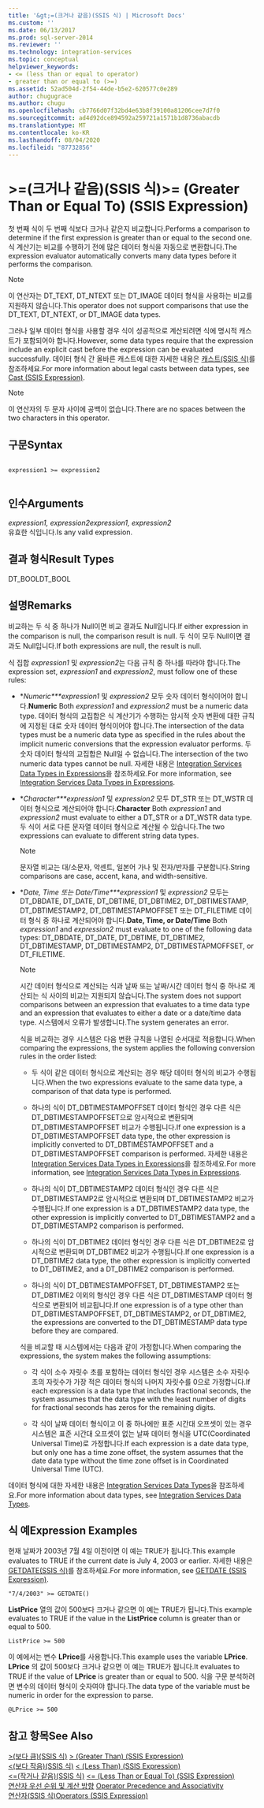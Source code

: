 ```yaml
---
title: '&gt;=(크거나 같음)(SSIS 식) | Microsoft Docs'
ms.custom: ''
ms.date: 06/13/2017
ms.prod: sql-server-2014
ms.reviewer: ''
ms.technology: integration-services
ms.topic: conceptual
helpviewer_keywords:
- <= (less than or equal to operator)
- greater than or equal to (>=)
ms.assetid: 52ad504d-2f54-44de-b5e2-620577c0e289
author: chugugrace
ms.author: chugu
ms.openlocfilehash: cb7766d07f32bd4e63b8f39100a81206cee7d7f0
ms.sourcegitcommit: ad4d92dce894592a259721a1571b1d8736abacdb
ms.translationtype: MT
ms.contentlocale: ko-KR
ms.lasthandoff: 08/04/2020
ms.locfileid: "87732856"
---
```

# <a name="gt-greater-than-or-equal-to-ssis-expression"></a><span data-ttu-id="4906b-102">&gt;=(크거나 같음)(SSIS 식)</span><span class="sxs-lookup"><span data-stu-id="4906b-102">&gt;= (Greater Than or Equal To) (SSIS Expression)</span></span>
  <span data-ttu-id="4906b-103">첫 번째 식이 두 번째 식보다 크거나 같은지 비교합니다.</span><span class="sxs-lookup"><span data-stu-id="4906b-103">Performs a comparison to determine if the first expression is greater than or equal to the second one.</span></span> <span data-ttu-id="4906b-104">식 계산기는 비교를 수행하기 전에 많은 데이터 형식을 자동으로 변환합니다.</span><span class="sxs-lookup"><span data-stu-id="4906b-104">The expression evaluator automatically converts many data types before it performs the comparison.</span></span>  
  
> [!NOTE]  
>  <span data-ttu-id="4906b-105">이 연산자는 DT_TEXT, DT_NTEXT 또는 DT_IMAGE 데이터 형식을 사용하는 비교를 지원하지 않습니다.</span><span class="sxs-lookup"><span data-stu-id="4906b-105">This operator does not support comparisons that use the DT_TEXT, DT_NTEXT, or DT_IMAGE data types.</span></span>  
  
 <span data-ttu-id="4906b-106">그러나 일부 데이터 형식을 사용할 경우 식이 성공적으로 계산되려면 식에 명시적 캐스트가 포함되어야 합니다.</span><span class="sxs-lookup"><span data-stu-id="4906b-106">However, some data types require that the expression include an explicit cast before the expression can be evaluated successfully.</span></span> <span data-ttu-id="4906b-107">데이터 형식 간 올바른 캐스트에 대한 자세한 내용은 [캐스트&#40;SSIS 식&#41;](cast-ssis-expression.md)를 참조하세요.</span><span class="sxs-lookup"><span data-stu-id="4906b-107">For more information about legal casts between data types, see [Cast &#40;SSIS Expression&#41;](cast-ssis-expression.md).</span></span>  
  
> [!NOTE]  
>  <span data-ttu-id="4906b-108">이 연산자의 두 문자 사이에 공백이 없습니다.</span><span class="sxs-lookup"><span data-stu-id="4906b-108">There are no spaces between the two characters in this operator.</span></span>  
  
## <a name="syntax"></a><span data-ttu-id="4906b-109">구문</span><span class="sxs-lookup"><span data-stu-id="4906b-109">Syntax</span></span>  
  
```  
  
expression1 >= expression2  
  
```  
  
## <a name="arguments"></a><span data-ttu-id="4906b-110">인수</span><span class="sxs-lookup"><span data-stu-id="4906b-110">Arguments</span></span>  
 <span data-ttu-id="4906b-111">*expression1, expression2*</span><span class="sxs-lookup"><span data-stu-id="4906b-111">*expression1, expression2*</span></span>  
 <span data-ttu-id="4906b-112">유효한 식입니다.</span><span class="sxs-lookup"><span data-stu-id="4906b-112">Is any valid expression.</span></span>  
  
## <a name="result-types"></a><span data-ttu-id="4906b-113">결과 형식</span><span class="sxs-lookup"><span data-stu-id="4906b-113">Result Types</span></span>  
 <span data-ttu-id="4906b-114">DT_BOOL</span><span class="sxs-lookup"><span data-stu-id="4906b-114">DT_BOOL</span></span>  
  
## <a name="remarks"></a><span data-ttu-id="4906b-115">설명</span><span class="sxs-lookup"><span data-stu-id="4906b-115">Remarks</span></span>  
 <span data-ttu-id="4906b-116">비교하는 두 식 중 하나가 Null이면 비교 결과도 Null입니다.</span><span class="sxs-lookup"><span data-stu-id="4906b-116">If either expression in the comparison is null, the comparison result is null.</span></span> <span data-ttu-id="4906b-117">두 식이 모두 Null이면 결과도 Null입니다.</span><span class="sxs-lookup"><span data-stu-id="4906b-117">If both expressions are null, the result is null.</span></span>  
  
 <span data-ttu-id="4906b-118">식 집합 *expression1* 및 *expression2*는 다음 규칙 중 하나를 따라야 합니다.</span><span class="sxs-lookup"><span data-stu-id="4906b-118">The expression set, *expression1* and *expression2*, must follow one of these rules:</span></span>  
  
-   <span data-ttu-id="4906b-119">\**Numeric\*\*\*expression1* 및 *expression2* 모두 숫자 데이터 형식이어야 합니다.</span><span class="sxs-lookup"><span data-stu-id="4906b-119">**Numeric** Both *expression1* and *expression2* must be a numeric data type.</span></span> <span data-ttu-id="4906b-120">데이터 형식의 교집합은 식 계산기가 수행하는 암시적 숫자 변환에 대한 규칙에 지정된 대로 숫자 데이터 형식이어야 합니다.</span><span class="sxs-lookup"><span data-stu-id="4906b-120">The intersection of the data types must be a numeric data type as specified in the rules about the implicit numeric conversions that the expression evaluator performs.</span></span> <span data-ttu-id="4906b-121">두 숫자 데이터 형식의 교집합은 Null일 수 없습니다.</span><span class="sxs-lookup"><span data-stu-id="4906b-121">The intersection of the two numeric data types cannot be null.</span></span> <span data-ttu-id="4906b-122">자세한 내용은 [Integration Services Data Types in Expressions](integration-services-data-types-in-expressions.md)을 참조하세요.</span><span class="sxs-lookup"><span data-stu-id="4906b-122">For more information, see [Integration Services Data Types in Expressions](integration-services-data-types-in-expressions.md).</span></span>  
  
-   <span data-ttu-id="4906b-123">\**Character\*\*\*expression1* 및 *expression2* 모두 DT_STR 또는 DT_WSTR 데이터 형식으로 계산되어야 합니다.</span><span class="sxs-lookup"><span data-stu-id="4906b-123">**Character** Both *expression1* and *expression2* must evaluate to either a DT_STR or a DT_WSTR data type.</span></span> <span data-ttu-id="4906b-124">두 식이 서로 다른 문자열 데이터 형식으로 계산될 수 있습니다.</span><span class="sxs-lookup"><span data-stu-id="4906b-124">The two expressions can evaluate to different string data types.</span></span>  
  
    > [!NOTE]  
    >  <span data-ttu-id="4906b-125">문자열 비교는 대/소문자, 악센트, 일본어 가나 및 전자/반자를 구분합니다.</span><span class="sxs-lookup"><span data-stu-id="4906b-125">String comparisons are case, accent, kana, and width-sensitive.</span></span>  
  
-   <span data-ttu-id="4906b-126">\**Date, Time 또는 Date/Time\*\*\*expression1* 및 *expression2* 모두는 DT_DBDATE, DT_DATE, DT_DBTIME, DT_DBTIME2, DT_DBTIMESTAMP, DT_DBTIMESTAMP2, DT_DBTIMESTAPMOFFSET 또는 DT_FILETIME 데이터 형식 중 하나로 계산되어야 합니다.</span><span class="sxs-lookup"><span data-stu-id="4906b-126">**Date, Time, or Date/Time** Both *expression1* and *expression2* must evaluate to one of the following data types: DT_DBDATE, DT_DATE, DT_DBTIME, DT_DBTIME2, DT_DBTIMESTAMP, DT_DBTIMESTAMP2, DT_DBTIMESTAPMOFFSET, or DT_FILETIME.</span></span>  
  
    > [!NOTE]  
    >  <span data-ttu-id="4906b-127">시간 데이터 형식으로 계산되는 식과 날짜 또는 날짜/시간 데이터 형식 중 하나로 계산되는 식 사이의 비교는 지원되지 않습니다.</span><span class="sxs-lookup"><span data-stu-id="4906b-127">The system does not support comparisons between an expression that evaluates to a time data type and an expression that evaluates to either a date or a date/time data type.</span></span> <span data-ttu-id="4906b-128">시스템에서 오류가 발생합니다.</span><span class="sxs-lookup"><span data-stu-id="4906b-128">The system generates an error.</span></span>  
  
     <span data-ttu-id="4906b-129">식을 비교하는 경우 시스템은 다음 변환 규칙을 나열된 순서대로 적용합니다.</span><span class="sxs-lookup"><span data-stu-id="4906b-129">When comparing the expressions, the system applies the following conversion rules in the order listed:</span></span>  
  
    -   <span data-ttu-id="4906b-130">두 식이 같은 데이터 형식으로 계산되는 경우 해당 데이터 형식의 비교가 수행됩니다.</span><span class="sxs-lookup"><span data-stu-id="4906b-130">When the two expressions evaluate to the same data type, a comparison of that data type is performed.</span></span>  
  
    -   <span data-ttu-id="4906b-131">하나의 식이 DT_DBTIMESTAMPOFFSET 데이터 형식인 경우 다른 식은 DT_DBTIMESTAMPOFFSET으로 암시적으로 변환되며 DT_DBTIMESTAMPOFFSET 비교가 수행됩니다.</span><span class="sxs-lookup"><span data-stu-id="4906b-131">If one expression is a DT_DBTIMESTAMPOFFSET data type, the other expression is implicitly converted to DT_DBTIMESTAMPOFFSET and a DT_DBTIMESTAMPOFFSET comparison is performed.</span></span> <span data-ttu-id="4906b-132">자세한 내용은 [Integration Services Data Types in Expressions](integration-services-data-types-in-expressions.md)을 참조하세요.</span><span class="sxs-lookup"><span data-stu-id="4906b-132">For more information, see [Integration Services Data Types in Expressions](integration-services-data-types-in-expressions.md).</span></span>  
  
    -   <span data-ttu-id="4906b-133">하나의 식이 DT_DBTIMESTAMP2 데이터 형식인 경우 다른 식은 DT_DBTIMESTAMP2로 암시적으로 변환되며 DT_DBTIMESTAMP2 비교가 수행됩니다.</span><span class="sxs-lookup"><span data-stu-id="4906b-133">If one expression is a DT_DBTIMESTAMP2 data type, the other expression is implicitly converted to DT_DBTIMESTAMP2 and a DT_DBTIMESTAMP2 comparison is performed.</span></span>  
  
    -   <span data-ttu-id="4906b-134">하나의 식이 DT_DBTIME2 데이터 형식인 경우 다른 식은 DT_DBTIME2로 암시적으로 변환되며 DT_DBTIME2 비교가 수행됩니다.</span><span class="sxs-lookup"><span data-stu-id="4906b-134">If one expression is a DT_DBTIME2 data type, the other expression is implicitly converted to DT_DBTIME2, and a DT_DBTIME2 comparison is performed.</span></span>  
  
    -   <span data-ttu-id="4906b-135">하나의 식이 DT_DBTIMESTAMPOFFSET, DT_DBTIMESTAMP2 또는 DT_DBTIME2 이외의 형식인 경우 다른 식은 DT_DBTIMESTAMP 데이터 형식으로 변환되어 비교됩니다.</span><span class="sxs-lookup"><span data-stu-id="4906b-135">If one expression is of a type other than DT_DBTIMESTAMPOFFSET, DT_DBTIMESTAMP2, or DT_DBTIME2, the expressions are converted to the DT_DBTIMESTAMP data type before they are compared.</span></span>  
  
     <span data-ttu-id="4906b-136">식을 비교할 때 시스템에서는 다음과 같이 가정합니다.</span><span class="sxs-lookup"><span data-stu-id="4906b-136">When comparing the expressions, the system makes the following assumptions:</span></span>  
  
    -   <span data-ttu-id="4906b-137">각 식이 소수 자릿수 초를 포함하는 데이터 형식인 경우 시스템은 소수 자릿수 초의 자릿수가 가장 적은 데이터 형식의 나머지 자릿수를 0으로 가정합니다.</span><span class="sxs-lookup"><span data-stu-id="4906b-137">If each expression is a data type that includes fractional seconds, the system assumes that the data type with the least number of digits for fractional seconds has zeros for the remaining digits.</span></span>  
  
    -   <span data-ttu-id="4906b-138">각 식이 날짜 데이터 형식이고 이 중 하나에만 표준 시간대 오프셋이 있는 경우 시스템은 표준 시간대 오프셋이 없는 날짜 데이터 형식을 UTC(Coordinated Universal Time)로 가정합니다.</span><span class="sxs-lookup"><span data-stu-id="4906b-138">If each expression is a date data type, but only one has a time zone offset, the system assumes that the date data type without the time zone offset is in Coordinated Universal Time (UTC).</span></span>  
  
 <span data-ttu-id="4906b-139">데이터 형식에 대한 자세한 내용은 [Integration Services Data Types](../data-flow/integration-services-data-types.md)을 참조하세요.</span><span class="sxs-lookup"><span data-stu-id="4906b-139">For more information about data types, see [Integration Services Data Types](../data-flow/integration-services-data-types.md).</span></span>  
  
## <a name="expression-examples"></a><span data-ttu-id="4906b-140">식 예</span><span class="sxs-lookup"><span data-stu-id="4906b-140">Expression Examples</span></span>  
 <span data-ttu-id="4906b-141">현재 날짜가 2003년 7월 4일 이전이면 이 예는 TRUE가 됩니다.</span><span class="sxs-lookup"><span data-stu-id="4906b-141">This example evaluates to TRUE if the current date is July 4, 2003 or earlier.</span></span> <span data-ttu-id="4906b-142">자세한 내용은 [GETDATE&#40;SSIS 식&#41;](getdate-ssis-expression.md)를 참조하세요.</span><span class="sxs-lookup"><span data-stu-id="4906b-142">For more information, see [GETDATE &#40;SSIS Expression&#41;](getdate-ssis-expression.md).</span></span>  
  
```  
"7/4/2003" >= GETDATE()  
```  
  
 <span data-ttu-id="4906b-143">**ListPrice** 열의 값이 500보다 크거나 같으면 이 예는 TRUE가 됩니다.</span><span class="sxs-lookup"><span data-stu-id="4906b-143">This example evaluates to TRUE if the value in the **ListPrice** column is greater than or equal to 500.</span></span>  
  
```  
ListPrice >= 500  
```  
  
 <span data-ttu-id="4906b-144">이 예에서는 변수 **LPrice**를 사용합니다.</span><span class="sxs-lookup"><span data-stu-id="4906b-144">This example uses the variable **LPrice**.</span></span> <span data-ttu-id="4906b-145">**LPrice** 의 값이 500보다 크거나 같으면 이 예는 TRUE가 됩니다.</span><span class="sxs-lookup"><span data-stu-id="4906b-145">It evaluates to TRUE if the value of **LPrice** is greater than or equal to 500.</span></span> <span data-ttu-id="4906b-146">식을 구문 분석하려면 변수의 데이터 형식이 숫자여야 합니다.</span><span class="sxs-lookup"><span data-stu-id="4906b-146">The data type of the variable must be numeric in order for the expression to parse.</span></span>  
  
```  
@LPrice >= 500  
```  
  
## <a name="see-also"></a><span data-ttu-id="4906b-147">참고 항목</span><span class="sxs-lookup"><span data-stu-id="4906b-147">See Also</span></span>  
 <span data-ttu-id="4906b-148">[&#62;&#40;보다 큼&#41;&#40;SSIS 식&#41;](greater-than-ssis-expression.md) </span><span class="sxs-lookup"><span data-stu-id="4906b-148">[&#62; &#40;Greater Than&#41; &#40;SSIS Expression&#41;](greater-than-ssis-expression.md) </span></span>  
 <span data-ttu-id="4906b-149">[&#60;&#40;보다 작음&#41;&#40;SSIS 식&#41;](less-than-ssis-expression.md) </span><span class="sxs-lookup"><span data-stu-id="4906b-149">[&#60; &#40;Less Than&#41; &#40;SSIS Expression&#41;](less-than-ssis-expression.md) </span></span>  
 <span data-ttu-id="4906b-150">[&#60;=&#40;작거나 같음&#41;&#40;SSIS 식&#41;](less-than-or-equal-to-ssis-expression.md) </span><span class="sxs-lookup"><span data-stu-id="4906b-150">[&#60;= &#40;Less Than or Equal To&#41; &#40;SSIS Expression&#41;](less-than-or-equal-to-ssis-expression.md) </span></span>  
 <span data-ttu-id="4906b-151">[연산자 우선 순위 및 계산 방향](operator-precedence-and-associativity.md) </span><span class="sxs-lookup"><span data-stu-id="4906b-151">[Operator Precedence and Associativity](operator-precedence-and-associativity.md) </span></span>  
 [<span data-ttu-id="4906b-152">연산자&#40;SSIS 식&#41;</span><span class="sxs-lookup"><span data-stu-id="4906b-152">Operators &#40;SSIS Expression&#41;</span></span>](operators-ssis-expression.md)  
  
  
